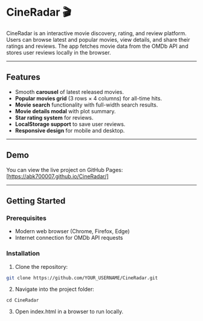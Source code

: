 # CineRadar 🎬

CineRadar is an interactive movie discovery, rating, and review platform. Users can browse latest and popular movies, view details, and share their ratings and reviews. The app fetches movie data from the OMDb API and stores user reviews locally in the browser.

---

## Features

- Smooth **carousel** of latest released movies.
- **Popular movies grid** (3 rows × 4 columns) for all-time hits.
- **Movie search** functionality with full-width search results.
- **Movie details modal** with plot summary.
- **Star rating system** for reviews.
- **LocalStorage support** to save user reviews.
- **Responsive design** for mobile and desktop.

---

## Demo

You can view the live project on GitHub Pages:  
[https://abk700007.github.io/CineRadar/]

---

## Getting Started

### Prerequisites
- Modern web browser (Chrome, Firefox, Edge)
- Internet connection for OMDb API requests

### Installation
1. Clone the repository:  
```bash
git clone https://github.com/YOUR_USERNAME/CineRadar.git
```
2. Navigate into the project folder:
```
cd CineRadar
```
3. Open index.html in a browser to run locally.

